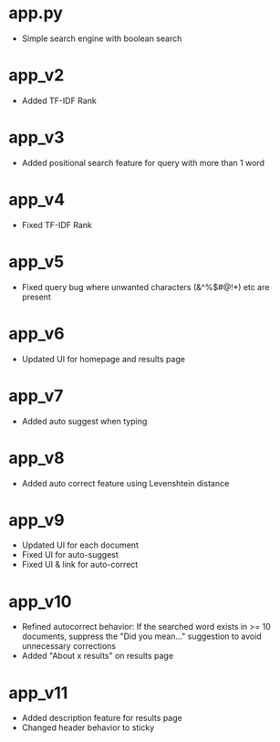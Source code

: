 # app.py
- Simple search engine with boolean search

# app_v2
- Added TF-IDF Rank

# app_v3
- Added positional search feature for query with more than 1 word

# app_v4
- Fixed TF-IDF Rank

# app_v5
- Fixed query bug where unwanted characters (\&^%$#@!*) etc are present

# app_v6
- Updated UI for homepage and results page

# app_v7
- Added auto suggest when typing

# app_v8
- Added auto correct feature using Levenshtein distance

# app_v9
- Updated UI for each document
- Fixed UI for auto-suggest
- Fixed UI & link for auto-correct

# app_v10
- Refined autocorrect behavior: If the searched word exists in >= 10 documents, suppress the "Did you mean..." suggestion to avoid unnecessary corrections
- Added "About x results" on results page

# app_v11
- Added description feature for results page
- Changed header behavior to sticky
